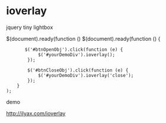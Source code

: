 ioverlay
========

jquery tiny lightbox

  $(document).ready(function () 
   $(document).ready(function () 
        {
  
           $('#btnOpenObj').click(function (e) {
                $('#yourDemoDiv').ioverlay();
            });

            $('#btnCloseObj').click(function (e) {
                $('#yourDemoDiv').ioverlay('close');
            });
        }
    );


demo 

http://ilyax.com/ioverlay

